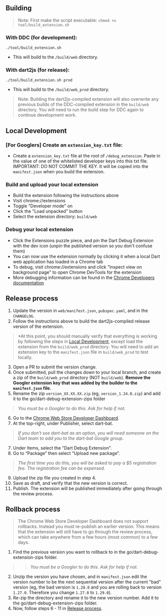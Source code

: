 ## Building

> Note: First make the script executable: `chmod +x tool/build_extension.sh`

### With DDC (for development):

```
./tool/build_extension.sh
```

- This will build to the `/build/web` directory.

### With dart2js (for release):

```
./tool/build_extension.sh prod
```

- This will build to the `/build/web_prod` directory.

> Note: Building the dart2js-compiled extension will also overwrite any previous
> builds of the DDC-compiled extension in the `build/web` directory. You will
> need to run the build step for DDC again to continue development work.

## Local Development

### \[For Googlers\] Create an `extension_key.txt` file:

- Create a `extension_key.txt` file at the root of `/debug_extension`. Paste in
  the value of one of the whitelisted developer keys into this txt file.
  IMPORTANT: DO NOT COMMIT THE KEY. It will be copied into the `manifest.json`
  when you build the extension.

### Build and upload your local extension

- Build the extension following the instructions above
- Visit chrome://extensions
- Toggle "Developer mode" on
- Click the "Load unpacked" button
- Select the extension directory: `build/web`

### Debug your local extension

- Click the Extensions puzzle piece, and pin the Dart Debug Extension with the
  dev icon (unpin the published version so you don't confuse them)
- You can now use the extension normally by clicking it when a local Dart web
  application has loaded in a Chrome tab
- To debug, visit chrome://extensions and click "Inspect view on background
  page" to open Chrome DevTools for the extension
- More debugging information can be found in the
  [Chrome Developers documentation](https://developer.chrome.com/docs/extensions/mv3/devguide/)

## Release process

1. Update the version in `web/manifest.json`, `pubspec.yaml`, and in the
   `CHANGELOG`.
1. Follow the instructions above to build the dart2js-compiled release version
   of the extension.

> \*At this point, you should manually verify that everything is working by
> following the steps in [Local Development](#local-development), except load
> the extension from the `build/web_prod` directory. You will need to add an
> extension key to the `manifest.json` file in `build/web_prod` to test locally.

3. Open a PR to submit the version change.
1. Once submitted, pull the changes down to your local branch, and create a zip
   of the `build/web_prod` directory (NOT `build/web`). **Remove the Googler
   extension key that was added by the builder to the `manifest.json` file.**
1. Rename the zip `version_XX.XX.XX.zip` (eg, `version_1.24.0.zip`) and add it
   to the go/dart-debug-extension-zips folder

> *You must be a Googler to do this. Ask for help if not.*

6. Go to the
   [Chrome Web Store Developer Dashboard](https://chrome.google.com/webstore/devconsole).
1. At the top-right, under Publisher, select dart-bat.

> *If you don’t see dart-bat as an option, you will need someone on the Dart
> team to add you to the dart-bat Google group.*

7. Under Items, select the "Dart Debug Extension".
1. Go to “Package” then select “Upload new package”.

> *The first time you do this, you will be asked to pay a $5 registration fee.
> The registration fee can be expensed.*

9. Upload the zip file you created in step 4.
1. Save as draft, and verify that the new version is correct.
1. Publish. The extension will be published immediately after going through the
   review process.

## Rollback process

> The Chrome Web Store Developer Dashboard does not support rollbacks. Instead
> you must re-publish an earlier version. This means that the extension will
> still have to go through the review process, which can take anywhere from a
> few hours (most common) to a few days.

1. Find the previous version you want to rollback to in the
   go/dart-debug-extension-zips folder.

> > *You must be a Googler to do this. Ask for help if not.*

2. Unzip the version you have chosen, and in `manifest.json` edit the version
   number to be the next sequential version after the current "bad" version (eg,
   the bad version is `1.28.0` and you are rolling back to version `1.27.0`.
   Therefore you change `1.27.0` to `1.29.0`).
1. Re-zip the directory and rename it to the new version number. Add it to the
   go/dart-debug-extension-zips folder.
1. Now, follow steps 6 - 11 in [Release process](#release-process).
